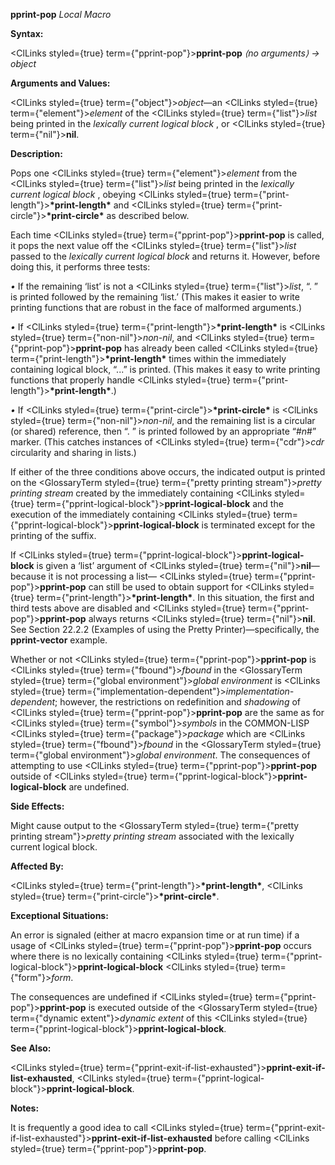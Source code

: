 **pprint-pop** *Local Macro* 



**Syntax:** 



<ClLinks styled={true} term={"pprint-pop"}><b>pprint-pop</b></ClLinks> *⟨no arguments⟩ → object* 



**Arguments and Values:** 



<ClLinks styled={true} term={"object"}><i>object</i></ClLinks>—an <ClLinks styled={true} term={"element"}><i>element</i></ClLinks> of the <ClLinks styled={true} term={"list"}><i>list</i></ClLinks> being printed in the *lexically current logical block* , or <ClLinks styled={true} term={"nil"}><b>nil</b></ClLinks>. 



**Description:** 



Pops one <ClLinks styled={true} term={"element"}><i>element</i></ClLinks> from the <ClLinks styled={true} term={"list"}><i>list</i></ClLinks> being printed in the *lexically current logical block* , obeying <ClLinks styled={true} term={"print-length"}><b>\*print-length\*</b></ClLinks> and <ClLinks styled={true} term={"print-circle"}><b>\*print-circle\*</b></ClLinks> as described below. 



Each time <ClLinks styled={true} term={"pprint-pop"}><b>pprint-pop</b></ClLinks> is called, it pops the next value off the <ClLinks styled={true} term={"list"}><i>list</i></ClLinks> passed to the *lexically current logical block* and returns it. However, before doing this, it performs three tests: 



*•* If the remaining ‘list’ is not a <ClLinks styled={true} term={"list"}><i>list</i></ClLinks>, “. ” is printed followed by the remaining ‘list.’ (This makes it easier to write printing functions that are robust in the face of malformed arguments.) 



*•* If <ClLinks styled={true} term={"print-length"}><b>\*print-length\*</b></ClLinks> is <ClLinks styled={true} term={"non-nil"}><i>non-nil</i></ClLinks>, and <ClLinks styled={true} term={"pprint-pop"}><b>pprint-pop</b></ClLinks> has already been called <ClLinks styled={true} term={"print-length"}><b>\*print-length\*</b></ClLinks> times within the immediately containing logical block, “...” is printed. (This makes it easy to write printing functions that properly handle <ClLinks styled={true} term={"print-length"}><b>\*print-length\*</b></ClLinks>.) 







 



 



*•* If <ClLinks styled={true} term={"print-circle"}><b>\*print-circle\*</b></ClLinks> is <ClLinks styled={true} term={"non-nil"}><i>non-nil</i></ClLinks>, and the remaining list is a circular (or shared) reference, then “. ” is printed followed by an appropriate “#*n*#” marker. (This catches instances of <ClLinks styled={true} term={"cdr"}><i>cdr</i></ClLinks> circularity and sharing in lists.) 



If either of the three conditions above occurs, the indicated output is printed on the <GlossaryTerm styled={true} term={"pretty printing stream"}><i>pretty printing stream</i></GlossaryTerm> created by the immediately containing <ClLinks styled={true} term={"pprint-logical-block"}><b>pprint-logical-block</b></ClLinks> and the execution of the immediately containing <ClLinks styled={true} term={"pprint-logical-block"}><b>pprint-logical-block</b></ClLinks> is terminated except for the printing of the suffix. 



If <ClLinks styled={true} term={"pprint-logical-block"}><b>pprint-logical-block</b></ClLinks> is given a ‘list’ argument of <ClLinks styled={true} term={"nil"}><b>nil</b></ClLinks>—because it is not processing a list— <ClLinks styled={true} term={"pprint-pop"}><b>pprint-pop</b></ClLinks> can still be used to obtain support for <ClLinks styled={true} term={"print-length"}><b>\*print-length\*</b></ClLinks>. In this situation, the first and third tests above are disabled and <ClLinks styled={true} term={"pprint-pop"}><b>pprint-pop</b></ClLinks> always returns <ClLinks styled={true} term={"nil"}><b>nil</b></ClLinks>. See Section 22.2.2 (Examples of using the Pretty Printer)—specifically, the **pprint-vector** example. 



Whether or not <ClLinks styled={true} term={"pprint-pop"}><b>pprint-pop</b></ClLinks> is <ClLinks styled={true} term={"fbound"}><i>fbound</i></ClLinks> in the <GlossaryTerm styled={true} term={"global environment"}><i>global environment</i></GlossaryTerm> is <ClLinks styled={true} term={"implementation-dependent"}><i>implementation-dependent</i></ClLinks>; however, the restrictions on redefinition and *shadowing* of <ClLinks styled={true} term={"pprint-pop"}><b>pprint-pop</b></ClLinks> are the same as for <ClLinks styled={true} term={"symbol"}><i>symbols</i></ClLinks> in the COMMON-LISP <ClLinks styled={true} term={"package"}><i>package</i></ClLinks> which are <ClLinks styled={true} term={"fbound"}><i>fbound</i></ClLinks> in the <GlossaryTerm styled={true} term={"global environment"}><i>global environment</i></GlossaryTerm>. The consequences of attempting to use <ClLinks styled={true} term={"pprint-pop"}><b>pprint-pop</b></ClLinks> outside of <ClLinks styled={true} term={"pprint-logical-block"}><b>pprint-logical-block</b></ClLinks> are undefined. 



**Side Effects:** 



Might cause output to the <GlossaryTerm styled={true} term={"pretty printing stream"}><i>pretty printing stream</i></GlossaryTerm> associated with the lexically current logical block. 



**Affected By:** 



<ClLinks styled={true} term={"print-length"}><b>\*print-length\*</b></ClLinks>, <ClLinks styled={true} term={"print-circle"}><b>\*print-circle\*</b></ClLinks>. 



**Exceptional Situations:** 



An error is signaled (either at macro expansion time or at run time) if a usage of <ClLinks styled={true} term={"pprint-pop"}><b>pprint-pop</b></ClLinks> occurs where there is no lexically containing <ClLinks styled={true} term={"pprint-logical-block"}><b>pprint-logical-block</b></ClLinks> <ClLinks styled={true} term={"form"}><i>form</i></ClLinks>. 



The consequences are undefined if <ClLinks styled={true} term={"pprint-pop"}><b>pprint-pop</b></ClLinks> is executed outside of the <GlossaryTerm styled={true} term={"dynamic extent"}><i>dynamic extent</i></GlossaryTerm> of this <ClLinks styled={true} term={"pprint-logical-block"}><b>pprint-logical-block</b></ClLinks>. 



**See Also:** 



<ClLinks styled={true} term={"pprint-exit-if-list-exhausted"}><b>pprint-exit-if-list-exhausted</b></ClLinks>, <ClLinks styled={true} term={"pprint-logical-block"}><b>pprint-logical-block</b></ClLinks>. 



**Notes:** 



It is frequently a good idea to call <ClLinks styled={true} term={"pprint-exit-if-list-exhausted"}><b>pprint-exit-if-list-exhausted</b></ClLinks> before calling <ClLinks styled={true} term={"pprint-pop"}><b>pprint-pop</b></ClLinks>. 
